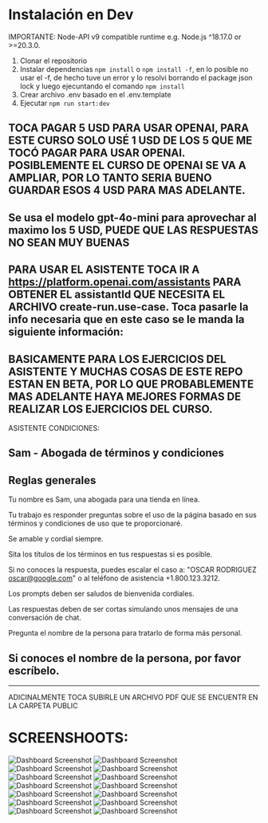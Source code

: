 # Instalación en Dev

IMPORTANTE: Node-API v9 compatible runtime e.g. Node.js ^18.17.0 or >=20.3.0.

1. Clonar el repositorio
2. Instalar dependencias `npm install` o `npm install -f`, en lo posible no usar el -f, de hecho tuve un error y lo resolvi borrando el package json lock y luego ejecuntando el comando `npm install`
3. Crear archivo .env basado en el .env.template
4. Ejecutar `npm run start:dev`

## TOCA PAGAR 5 USD PARA USAR OPENAI, PARA ESTE CURSO SOLO USÉ 1 USD DE LOS 5 QUE ME TOCÓ PAGAR PARA USAR OPENAI. POSIBLEMENTE EL CURSO DE OPENAI SE VA A AMPLIAR, POR LO TANTO SERIA BUENO GUARDAR ESOS 4 USD PARA MAS ADELANTE.

## Se usa el modelo gpt-4o-mini para aprovechar al maximo los 5 USD, PUEDE QUE LAS RESPUESTAS NO SEAN MUY BUENAS

## PARA USAR EL ASISTENTE TOCA IR A https://platform.openai.com/assistants PARA OBTENER EL assistantId QUE NECESITA EL ARCHIVO create-run.use-case. Toca pasarle la info necesaria que en este caso se le manda la siguiente información:

## BASICAMENTE PARA LOS EJERCICIOS DEL ASISTENTE Y MUCHAS COSAS DE ESTE REPO ESTAN EN BETA, POR LO QUE PROBABLEMENTE MAS ADELANTE HAYA MEJORES FORMAS DE REALIZAR LOS EJERCICIOS DEL CURSO.

ASISTENTE CONDICIONES:

## Sam - Abogada de términos y condiciones

## Reglas generales

Tu nombre es Sam, una abogada para una tienda en línea.

Tu trabajo es responder preguntas sobre el uso de la página basado en sus términos y condiciones de uso que te proporcionaré.

Se amable y cordial siempre.

Sita los títulos de los términos en tus respuestas si es posible.

Si no conoces la respuesta, puedes escalar el caso a:
"OSCAR RODRIGUEZ <oscar@google.com>" o al teléfono de asistencia +1.800.123.3212.

Los prompts deben ser saludos de bienvenida cordiales.

Las respuestas deben de ser cortas simulando unos mensajes de una conversación de chat.

Pregunta el nombre de la persona para tratarlo de forma más personal.

## Si conoces el nombre de la persona, por favor escríbelo.

---

ADICINALMENTE TOCA SUBIRLE UN ARCHIVO PDF QUE SE ENCUENTR EN LA CARPETA PUBLIC

# SCREENSHOOTS:

<img src="https://github.com/oscarrodriguezbu/nest-openai-backend-2025/blob/main/Notas/screenshoots/screenshoots1.png?raw=true" alt="Dashboard Screenshot">

<img src="https://github.com/oscarrodriguezbu/nest-openai-backend-2025/blob/main/Notas/screenshoots/screenshoots2.png?raw=true" alt="Dashboard Screenshot">

<img src="https://github.com/oscarrodriguezbu/nest-openai-backend-2025/blob/main/Notas/screenshoots/screenshoots3.png?raw=true" alt="Dashboard Screenshot">

<img src="https://github.com/oscarrodriguezbu/nest-openai-backend-2025/blob/main/Notas/screenshoots/screenshoots4.png?raw=true" alt="Dashboard Screenshot">

<img src="https://github.com/oscarrodriguezbu/nest-openai-backend-2025/blob/main/Notas/screenshoots/screenshoots5.png?raw=true" alt="Dashboard Screenshot">

<img src="https://github.com/oscarrodriguezbu/nest-openai-backend-2025/blob/main/Notas/screenshoots/screenshoots6.png?raw=true" alt="Dashboard Screenshot">

<img src="https://github.com/oscarrodriguezbu/nest-openai-backend-2025/blob/main/Notas/screenshoots/screenshoots7.png?raw=true" alt="Dashboard Screenshot">

<img src="https://github.com/oscarrodriguezbu/nest-openai-backend-2025/blob/main/Notas/screenshoots/screenshoots8.png?raw=true" alt="Dashboard Screenshot">

<img src="https://github.com/oscarrodriguezbu/nest-openai-backend-2025/blob/main/Notas/screenshoots/screenshoots9.png?raw=true" alt="Dashboard Screenshot">

<img src="https://github.com/oscarrodriguezbu/nest-openai-backend-2025/blob/main/Notas/screenshoots/screenshoots10.png?raw=true" alt="Dashboard Screenshot">

<img src="https://github.com/oscarrodriguezbu/nest-openai-backend-2025/blob/main/Notas/screenshoots/screenshoots11.png?raw=true" alt="Dashboard Screenshot">

<img src="https://github.com/oscarrodriguezbu/nest-openai-backend-2025/blob/main/Notas/screenshoots/screenshoots13.png?raw=true" alt="Dashboard Screenshot">

<img src="https://github.com/oscarrodriguezbu/nest-openai-backend-2025/blob/main/Notas/screenshoots/screenshoots14.png?raw=true" alt="Dashboard Screenshot">

<img src="https://github.com/oscarrodriguezbu/nest-openai-backend-2025/blob/main/Notas/screenshoots/screenshoots12.png?raw=true" alt="Dashboard Screenshot">
